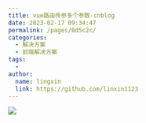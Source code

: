 ```yaml
---
title: vue路由传参多个参数-cnblog
date: 2023-02-17 09:34:47
permalink: /pages/0d5c2c/
categories:
  - 解决方案
  - 前端解决方案
tags:
  - 
author: 
  name: lingxin
  link: https://github.com/linxin1123
---
```

![](https://img2023.cnblogs.com/blog/3089561/202302/3089561-20230204144513448-1202279085.png)
